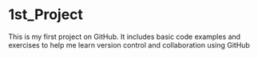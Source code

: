 # 1st_Project
This is my first project on GitHub. 
It includes basic code examples and exercises to help me learn version control and collaboration using GitHub
